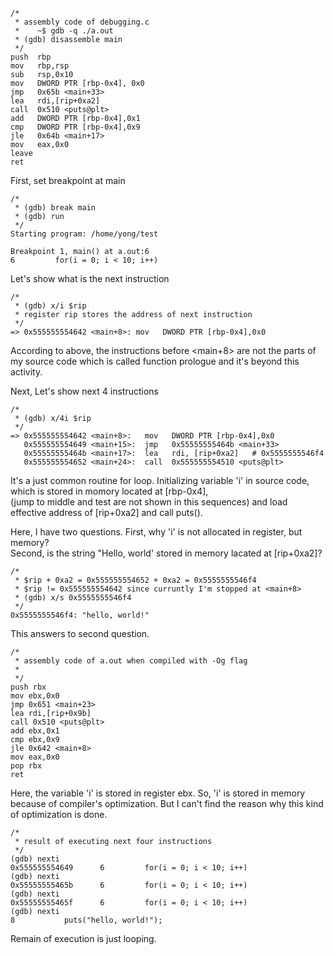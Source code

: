 ```
/*
 * assembly code of debugging.c
 *    ~$ gdb -q ./a.out
 * (gdb) disassemble main
 */
push  rbp
mov   rbp,rsp
sub   rsp,0x10
mov   DWORD PTR [rbp-0x4], 0x0
jmp   0x65b <main+33>
lea   rdi,[rip+0xa2]
call  0x510 <puts@plt>
add   DWORD PTR [rbp-0x4],0x1
cmp   DWORD PTR [rbp-0x4],0x9
jle   0x64b <main+17>
mov   eax,0x0
leave
ret
```

First, set breakpoint at main

```
/*
 * (gdb) break main
 * (gdb) run
 */
Starting program: /home/yong/test

Breakpoint 1, main() at a.out:6
6         for(i = 0; i < 10; i++)
```

Let's show what is the next instruction

```
/*
 * (gdb) x/i $rip
 * register rip stores the address of next instruction
 */
=> 0x555555554642 <main+8>: mov   DWORD PTR [rbp-0x4],0x0
```

According to above, the instructions before <main+8> are not the parts of my source code
which is called function prologue and it's beyond this activity.   
   
Next, Let's show next 4 instructions

```
/*
 * (gdb) x/4i $rip
 */
=> 0x555555554642 <main+8>:   mov   DWORD PTR [rbp-0x4],0x0
   0x555555554649 <main+15>:  jmp   0x55555555464b <main+33>
   0x55555555464b <main+17>:  lea   rdi, [rip+0xa2]   # 0x5555555546f4
   0x555555554652 <main+24>:  call  0x555555554510 <puts@plt>
```

It's a just common routine for loop. Initializing variable 'i' in source code,
which is stored in momory located at [rbp-0x4],   
(jump to middle and test are not shown in this sequences)
and load effective address of [rip+0xa2] and call puts().

Here, I have two questions. 
First, why 'i' is not allocated in register, but memory?   
Second, is the string "Hello, world' stored in memory lacated at [rip+0xa2]? 

```
/*
 * $rip + 0xa2 = 0x555555554652 + 0xa2 = 0x5555555546f4
 * $rip != 0x555555554642 since curruntly I'm stopped at <main+8>
 * (gdb) x/s 0x5555555546f4
 */
0x5555555546f4: "hello, world!"
```
 
This answers to second question. 

```
/*
 * assembly code of a.out when compiled with -Og flag
 *
 */
push rbx
mov ebx,0x0
jmp 0x651 <main+23>
lea rdi,[rip+0x9b]
call 0x510 <puts@plt>
add ebx,0x1
cmp ebx,0x9
jle 0x642 <main+8>
mov eax,0x0
pop rbx
ret
```

Here, the variable 'i' is stored in register ebx.
So, 'i' is stored in memory because of compiler's optimization.
But I can't find the reason why this kind of optimization is done.

```
/*
 * result of executing next four instructions
 */
(gdb) nexti
0x555555554649      6         for(i = 0; i < 10; i++)
(gdb) nexti
0x55555555465b      6         for(i = 0; i < 10; i++)
(gdb) nexti
0x55555555465f      6         for(i = 0; i < 10; i++)
(gdb) nexti
8           puts("hello, world!");
```

Remain of execution is just looping.
